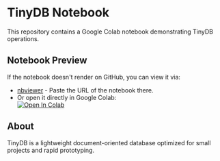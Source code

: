 # TinyDB Notebook

This repository contains a Google Colab notebook demonstrating TinyDB operations.

## Notebook Preview

If the notebook doesn't render on GitHub, you can view it via:

- [nbviewer](https://nbviewer.org/) - Paste the URL of the notebook there.
- Or open it directly in Google Colab:  
  [![Open In Colab](https://colab.research.google.com/assets/colab-badge.svg)](https://colab.research.google.com/github/yourusername/yourrepo/blob/main/mongodb_cleaned.ipynb)

## About

TinyDB is a lightweight document-oriented database optimized for small projects and rapid prototyping.
